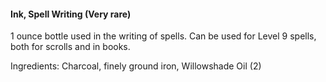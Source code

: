 #### Ink, Spell Writing (Very rare)
1 ounce bottle used in the writing of spells. Can be used for Level 9 spells, both for scrolls and in books.  

Ingredients: Charcoal, finely ground iron, Willowshade Oil (2)
